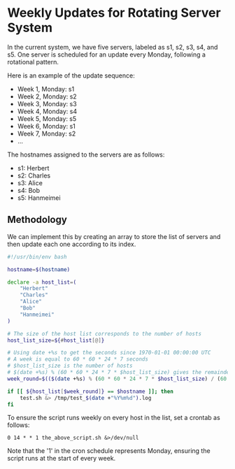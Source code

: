 # Weekly Updates for Rotating Server System

In the current system, we have five servers, labeled as s1, s2, s3, s4, and s5.
One server is scheduled for an update every Monday, following a rotational pattern.

Here is an example of the update sequence:

* Week 1, Monday: s1
* Week 2, Monday: s2
* Week 3, Monday: s3
* Week 4, Monday: s4
* Week 5, Monday: s5
* Week 6, Monday: s1
* Week 7, Monday: s2
* ...

The hostnames assigned to the servers are as follows:

* s1: Herbert
* s2: Charles
* s3: Alice
* s4: Bob
* s5: Hanmeimei

## Methodology

We can implement this by creating an array to store the list of servers and then update each one according to its index.

```bash
#!/usr/bin/env bash

hostname=$(hostname)

declare -a host_list=(
    "Herbert"
    "Charles"
    "Alice"
    "Bob"
    "Hanmeimei"
)

# The size of the host list corresponds to the number of hosts
host_list_size=${#host_list[@]}

# Using date +%s to get the seconds since 1970-01-01 00:00:00 UTC
# A week is equal to 60 * 60 * 24 * 7 seconds
# $host_list_size is the number of hosts 
# $(date +%s) % (60 * 60 * 24 * 7 * $host_list_size) gives the remainder that determines the week series of current time
week_round=$(($(date +%s) % (60 * 60 * 24 * 7 * $host_list_size) / (60 * 60 * 24 * 7)))

if [[ ${host_list[$week_round]} == $hostname ]]; then
    test.sh &> /tmp/test_$(date +"%Y%m%d").log
fi

```

To ensure the script runs weekly on every host in the list, set a crontab as follows:

```plaintext
0 14 * * 1 the_above_script.sh &>/dev/null
```
Note that the '1' in the cron schedule represents Monday, ensuring the script runs at the start of every week.